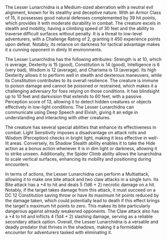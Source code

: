 The Lesser Lunarchidna is a Medium-sized aberration with a neutral evil alignment, known for its stealthy and deceptive nature. With an Armor Class of 15, it possesses good natural defenses complemented by 39 hit points, which provides it with moderate durability in combat. The creature excels in stealth and mobility, having a climbing speed of 30 feet and the ability to traverse difficult surfaces without penalty. It is a threat to low-level adventurers, with a Challenge Rating of 2, granting it 450 experience points upon defeat. Notably, its reliance on darkness for tactical advantage makes it a cunning opponent in dimly lit environments.

The Lesser Lunarchidna has the following attributes: Strength is at 10, which is average, Dexterity is 15 (good), Constitution is 14 (good), Intelligence is 6 (very bad), Wisdom is 12 (average), and Charisma is 13 (average). Its high Dexterity allows it to perform well in stealth and dexterous maneuvers, while its Constitution contributes to its overall resilience. The creature is immune to poison damage and cannot be poisoned or restrained, which makes it a challenging adversary for foes relying on those conditions. It has blindsight up to 10 feet and darkvision that extends to 60 feet, with a passive Perception score of 13, allowing it to detect hidden creatures or objects effectively in low-light conditions. The Lesser Lunarchidna can communicate using Deep Speech and Elvish, giving it an edge in understanding and interacting with other creatures.

The creature has several special abilities that enhance its effectiveness in combat. Light Sensitivity imposes a disadvantage on attack rolls and Wisdom (Perception) checks in bright light, making it less effective in well-lit areas. Conversely, its Shadow Stealth ability enables it to take the Hide action as a bonus action whenever it is in dim light or darkness, allowing it to strike unseen. Additionally, the Spider Climb ability allows the lunarchidna to scale vertical surfaces, enhancing its mobility and positioning during encounters.

In terms of actions, the Lesser Lunarchidna can perform a Multiattack, allowing it to make one bite attack and two claw attacks in a single turn. Its Bite attack has a +4 to hit and deals 5 (1d6 + 2) necrotic damage on a hit. Notably, if the target takes damage from this attack, it must succeed on a DC 12 Constitution saving throw or have its maximum hit points reduced by the damage taken, which could potentially lead to death if this effect brings the target's maximum hit points to zero. This makes its bite particularly dangerous against already weakened opponents. The Claw attack also has a +4 to hit and inflicts 4 (1d4 + 2) slashing damage, serving as a reliable secondary attack option. Overall, the Lesser Lunarchidna is a versatile and deadly predator that thrives in the shadows, making it a formidable encounter for adventurers tasked with eliminating it.